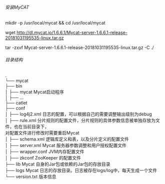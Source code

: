 ###### 安装MyCAT

mkdir -p /usr/local/mycat && cd /usr/local/mycat

wget  http://dl.mycat.io/1.6.6.1/Mycat-server-1.6.6.1-release-20181031195535-linux.tar.gz

tar -zxvf Mycat-server-1.6.6.1-release-20181031195535-linux.tar.gz -C ./

###### 目录结构
.  
└── mycat  
    ├── bin  
    │   ├── mycat           Mycat启动程序    
    │   ├── ...  
    ├── catlet  
    ├── conf  
    │   ├── log4j2.xml      日志的配置，可以根据自己的需要调整输出级别为debug    
    │   ├── rule.xml        分片规则的配置文件，分片规则的具体参数信息被单独存放为文件，也在当前目录下，       
                            对配置文件进行修改时需要重启Mycat     
    │   ├── schema.xml      逻辑库定义和表，以及分片定义的配置文件        
    │   ├── server.xml      Mycat 服务器参数调整和用户授权配置文件  
    │   ├── wrapper.conf    JVM内存配置文件        
    │   ├── zkconf          ZooKeeper 的配置文件  
    ├── lib                 Mycat 自身的Jar包或依赖的Jar包的存放目录  
    ├── logs                Mycat 日志的存放目录。日志被存在logs/log中，每天生成一个文件  
    └── version.txt         版本信息
    
    

